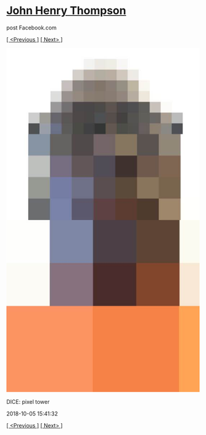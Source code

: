 # [John Henry Thompson](../README.md)
post Facebook.com

[[ <Previous ]](2018-10-05-2.md) [[ Next> ]](2018-10-05-4.md)

[![](../media/2018-10-05/Timeline-Photos-DICE-pixel-tower-1.jpg)](../README.md)

DICE: pixel tower

2018-10-05 15:41:32

[[ <Previous ]](2018-10-05-2.md) [[ Next> ]](2018-10-05-4.md)